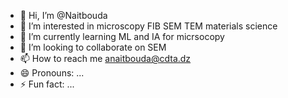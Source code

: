 - 👋 Hi, I’m @Naitbouda
- 👀 I’m interested in microscopy FIB SEM TEM materials science 
- 🌱 I’m currently learning ML and IA for micrsocopy 
- 💞️ I’m looking to collaborate on SEM 
- 📫 How to reach me anaitbouda@cdta.dz
- 😄 Pronouns: ...
- ⚡ Fun fact: ...

<!---
Naitbouda/Naitbouda is a ✨ special ✨ repository because its `README.md` (this file) appears on your GitHub profile.
You can click the Preview link to take a look at your changes.
--->

